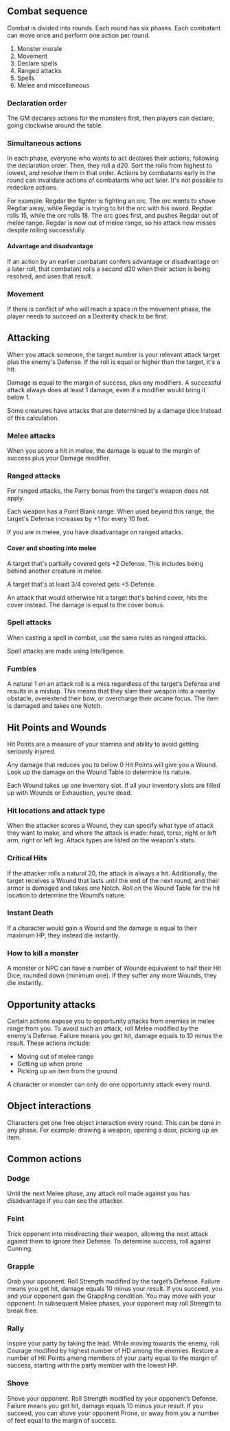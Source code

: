## Combat sequence

Combat is divided into rounds. Each round has six phases. Each combatant can move once and perform one action per round.

1. Monster morale
2. Movement
3. Declare spells
4. Ranged attacks
5. Spells
6. Melee and miscellaneous

### Declaration order
The GM declares actions for the monsters first, then players can declare, going clockwise around the table.

### Simultaneous actions
In each phase, everyone who wants to act declares their actions, following the declaration order. Then, they roll a d20. Sort the rolls from highest to lowest, and resolve them in that order. Actions by combatants early in the round can invalidate actions of combatants who act later. It's not possible to redeclare actions.

For example: Regdar the fighter is fighting an orc. The orc wants to shove Regdar away, while Regdar is trying to hit the orc with his sword. Regdar rolls 15, while the orc rolls 18. The orc goes first, and pushes Regdar out of melee range. Regdar is now out of melee range, so his attack now misses despite rolling successfully.

#### Advantage and disadvantage
If an action by an earlier combatant confers advantage or disadvantage on a later roll, that combatant rolls a second d20 when their action is being resolved, and uses that result.

### Movement
If there is conflict of who will reach a space in the movement phase, the player needs to succeed on a Dexterity check to be first.

## Attacking
When you attack someone, the target number is your relevant attack target plus the enemy's Defense. If the roll is equal or higher than the target, it's a hit.

Damage is equal to the margin of success, plus any modifiers. A successful attack always does at least 1 damage, even if a modifier would bring it below 1.

Some creatures have attacks that are determined by a damage dice instead of this calculation.

### Melee attacks
When you score a hit in melee, the damage is equal to the margin of success plus your Damage modifier.

### Ranged attacks
For ranged attacks, the Parry bonus from the target's weapon does not apply.

Each weapon has a Point Blank range. When used beyond this range, the target's Defense increases by +1 for every 10 feet.

If you are in melee, you have disadvantage on ranged attacks.

#### Cover and shooting into melee
A target that's partially covered gets +2 Defense. This includes being behind another creature in melee.

A target that's at least 3/4 covered gets +5 Defense.

An attack that would otherwise hit a target that's behind cover, hits the cover instead. The damage is equal to the cover bonus.

### Spell attacks
When casting a spell in combat, use the same rules as ranged attacks.

Spell attacks are made using Intelligence.

### Fumbles
A natural 1 on an attack roll is a miss regardless of the target’s Defense and results in a mishap. This means that they slam their weapon into a nearby obstacle, overextend their bow, or overcharge their arcane focus. The item is damaged and takes one Notch.

## Hit Points and Wounds
Hit Points are a measure of your stamina and ability to avoid getting seriously injured.

Any damage that reduces you to below 0 Hit Points will give you a Wound. Look up the damage on the Wound Table to determine its nature.

Each Wound takes up one Inventory slot. If all your inventory slots are filled up with Wounds or Exhaustion, you’re dead.

### Hit locations and attack type
When the attacker scores a Wound, they can specify what type of attack they want to make, and where the attack is made: head, torso, right or left arm, right or left leg. Attack types are listed on the weapon's stats.

### Critical Hits
If the attacker rolls a natural 20, the attack is always a hit. Additionally, the target receives a Wound that lasts until the end of the next round, and their armor is damaged and takes one Notch. Roll on the Wound Table for the hit location to determine the Wound’s nature.

### Instant Death
If a character would gain a Wound and the damage is equal to their maximum HP, they instead die instantly.

### How to kill a monster
A monster or NPC can have a number of Wounds equivalent to half their Hit Dice, rounded down (minimum one). If they suffer any more Wounds, they die instantly.

## Opportunity attacks
Certain actions expose you to opportunity attacks from enemies in melee range from you. To avoid such an attack, roll Melee modified by the enemy's Defense. Failure means you get hit, damage equals to 10 minus the result. These actions include:

- Moving out of melee range
- Getting up when prone
- Picking up an item from the ground

A character or monster can only do one opportunity attack every round.

## Object interactions
Characters get one free object interaction every round. This can be done in any phase. For example: drawing a weapon, opening a door, picking up an item.

## Common actions
### Dodge
Until the next Melee phase, any attack roll made against you has disadvantage if you can see the attacker.

### Feint
Trick opponent into misdirecting their weapon, allowing the next attack against them to ignore their Defense. To determine success, roll against Cunning.

### Grapple
Grab your opponent. Roll Strength modified by the target’s Defense. Failure means you get hit, damage equals 10 minus your result. If you succeed, you and your opponent gain the Grappling condition. You may move with your opponent. In subsequent Melee phases, your opponent may roll Strength to break free.

### Rally
Inspire your party by taking the lead. While moving towards the enemy, roll Courage modified by highest number of HD among the enemies. Restore a number of Hit Points among members of your party equal to the margin of success, starting with the party member with the lowest HP.

### Shove
Shove your opponent. Roll Strength modified by your opponent’s Defense. Failure means you get hit, damage equals 10 minus your result. If you succeed, you can shove your opponent Prone, or away from you a number of feet equal to the margin of success.

